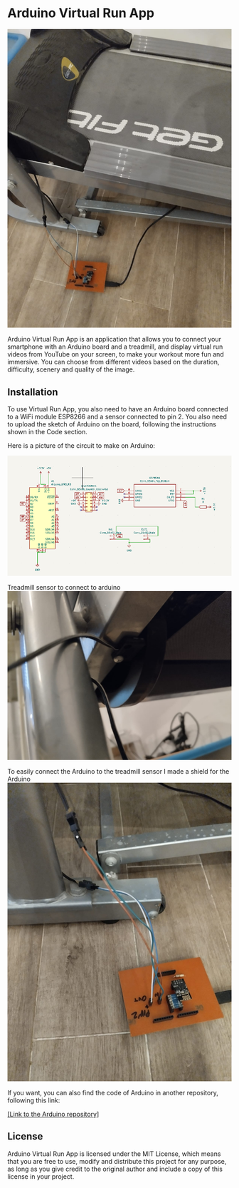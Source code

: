 # Arduino Virtual Run App

![board](images/board.jpeg)

Arduino Virtual Run App is an application that allows you to connect your smartphone with an Arduino board and a treadmill, and display virtual run videos from YouTube on your screen, to make your workout more fun and immersive. You can choose from different videos based on the duration, difficulty, scenery and quality of the image. 

## Installation
To use Virtual Run App, you also need to have an Arduino board connected to a WiFi module ESP8266 and a sensor connected to pin 2. You also need to upload the sketch of Arduino on the board, following the instructions shown in the Code section.

Here is a picture of the circuit to make on Arduino:

![ardu_schema](images/image.png)

Treadmill sensor to connect to arduino
![ardu_schema](images/wire2.jpeg)

To easily connect the Arduino to the treadmill sensor I made a shield for the Arduino
![ardu_schema](images/wire1.jpeg)

If you want, you can also find the code of Arduino in another repository, following this link:

[[Link to the Arduino repository]](https://github.com/fra00/VirtualRunArduino)

## License

Arduino Virtual Run App is licensed under the MIT License, which means that you are free to use, modify and distribute this project for any purpose, as long as you give credit to the original author and include a copy of this license in your project.


